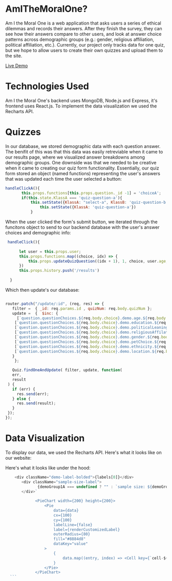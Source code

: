 # AmITheMoralOne? 

Am I the Moral One  is a web application that asks users a series of ethical dilemmas and records their answers. After they finish the survey, they can see how their answers compare to other users, and look at answer choice patterns across demographic groups (e.g.: gender, religious affiliation, political affiliation, etc.). Currently, our project only tracks data for one quiz, but we hope to allow users to create their own quizzes and upload them to the site.  

[Live Demo]( https://amithemoralone.herokuapp.com/#/)

# Technologies Used 

Am I the Moral One's backend uses MongoDB, Node.js and Express, it's frontend uses React.js. To implement the data visualization we used the Recharts API. 


# Quizzes 

In our database, we stored demographic data with each question answer. The benifit of this was that this data was easily retreviable when it came to our results page, where we visualized answer breakdowns among demographic groups. One downside was that we needed to be creative when it came to creating our quiz form functionality. Essentially, our quiz form stored an object (named functions) representing the user's answers that was updated each time the user selected a button: 

 ```js
handleClickA(){
        this.props.functions[this.props.question._id -1] = 'choiceA'; 
        if(this.state.KlassA === 'quiz-question-a'){
            this.setState({KlassA: "select-a", KlassB: 'quiz-question-b'})} else {
                this.setState({KlassA: 'quiz-question-a'})
            }
 ```
 
 When the user clicked the form's submit button, we iterated through the funcitons object to send to our backend database with the user's answer choices and demographic info: 
 
 
  ```js
   handleClick(){
    
        let user = this.props.user; 
        this.props.functions.map((choice, idx) => {
            this.props.updateQuizQuestion((idx + 1), 1, choice, user.age, user.education, user.politicalLeaning, user.religiousAffilation, user.gender, user.ethnicity, user.petChoice, user.location)
        })
        this.props.history.push('/results')
           
    }
 ```
 
 Which then update's our database: 
 
 ```js
 
 router.patch("/update/:id", (req, res) => {
    filter =  { _id: req.params.id , quizNum: req.body.quizNum };
    update =  {  $inc: {
      [`question.questionChoices.${req.body.choice}.demo.age.${req.body.age}`]: 1,
     [`question.questionChoices.${req.body.choice}.demo.education.${req.body.education}`]: 1,
     [`question.questionChoices.${req.body.choice}.demo.politicalLeaning.${req.body.politicalLeaning}`]: 1,
     [`question.questionChoices.${req.body.choice}.demo.religiousAffilation.${req.body.religiousAffilation}`]: 1,
     [`question.questionChoices.${req.body.choice}.demo.gender.${req.body.gender}`]: 1,
     [`question.questionChoices.${req.body.choice}.demo.petChoice.${req.body.petChoice}`]: 1,
     [`question.questionChoices.${req.body.choice}.demo.ethnicity.${req.body.ethnicity}`]: 1,
     [`question.questionChoices.${req.body.choice}.demo.location.${req.body.location}`]: 1,
    }
     };

    Quiz.findOneAndUpdate( filter, update, function(
    err,
    result
  ) {
    if (err) {
      res.send(err);
    } else {
      res.send(result);
    }
  });
});
 ```
 
 
 # Data Visualization 
 
   To display our data, we used the Recharts API. Here's what it looks like on our website: 
   
   
   
   Here's what it looks like under the hood: 
   
   ```javascript
       <div className="demo-label-bolded">{labels[0]}</div>
          <div className="sample-size-label">
                 {demoGroup1A === undefined ? "" : `sample size: ${demoGroup1A + demoGroup1B}`}</div>
          </div>`
      
                <PieChart width={200} height={200}>
                    <Pie 
                        data={data}
                        cx={100}
                        cy={100}
                        labelLine={false}
                        label={renderCustomizedLabel}
                        outerRadius={80}
                        fill="#8884d8"
                        dataKey="value"
                    >
                        {
                            data.map((entry, index) => <Cell key={`cell-${index}`} fill={COLORS[index % COLORS.length]} />)
                        }
                    </Pie>
                </PieChart>
     ```
   
            









